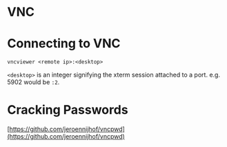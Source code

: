 # VNC

# Connecting to VNC

```
vncviewer <remote ip>:<desktop>
```

`<desktop>` is an integer signifying the xterm session attached to a port.  e.g. 5902 would be `:2`.

# Cracking Passwords

[https://github.com/jeroennijhof/vncpwd](https://github.com/jeroennijhof/vncpwd)



# 



